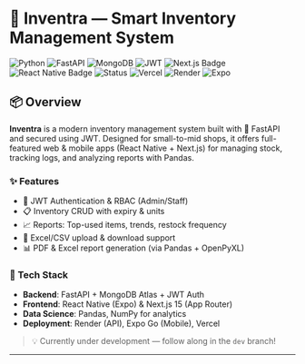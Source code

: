 # 🚀 Inventra — Smart Inventory Management System

![Python](https://img.shields.io/badge/Python-3.11-blue?style=for-the-badge&logo=python)
![FastAPI](https://img.shields.io/badge/FastAPI-⚡-green?style=for-the-badge&logo=fastapi)
![MongoDB](https://img.shields.io/badge/MongoDB-Atlas-green?style=for-the-badge&logo=mongodb)
![JWT](https://img.shields.io/badge/Auth-JWT-orange?style=for-the-badge&logo=jsonwebtokens)
<img src="https://img.shields.io/badge/Next.js-000000?style=for-the-badge&logo=nextdotjs&logoColor=white" alt="Next.js Badge"/>
<img src="https://img.shields.io/badge/React_Native-20232A?style=for-the-badge&logo=react&logoColor=61DAFB" alt="React Native Badge"/>
![Status](https://img.shields.io/badge/Build-In_Progress-yellow?style=for-the-badge&logo=githubactions)
![Vercel](https://img.shields.io/badge/Frontend-Vercel-black?style=for-the-badge&logo=vercel)
![Render](https://img.shields.io/badge/API-Render-3f3fff?style=for-the-badge&logo=render)
![Expo](https://img.shields.io/badge/Mobile-Expo-000020?style=for-the-badge&logo=expo)


## 📦 Overview

**Inventra** is a modern inventory management system built with 💚 FastAPI and secured using JWT. Designed for small-to-mid shops, it offers full-featured web & mobile apps (React Native + Next.js) for managing stock, tracking logs, and analyzing reports with Pandas.

### ✨ Features
- 🔐 JWT Authentication & RBAC (Admin/Staff)
- 📋 Inventory CRUD with expiry & units
- 📈 Reports: Top-used items, trends, restock frequency
- 📁 Excel/CSV upload & download support
- 📊 PDF & Excel report generation (via Pandas + OpenPyXL)

### 🧠 Tech Stack
- **Backend**: FastAPI + MongoDB Atlas + JWT Auth
- **Frontend**: React Native (Expo) & Next.js 15 (App Router)
- **Data Science**: Pandas, NumPy for analytics
- **Deployment**: Render (API), Expo Go (Mobile), Vercel

> 💡 Currently under development — follow along in the `dev` branch!

---